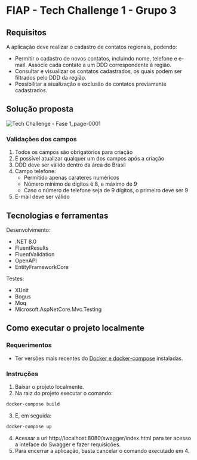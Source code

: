 # FIAP - Tech Challenge 1 - Grupo 3

## Requisitos

A aplicação deve realizar o cadastro de contatos regionais, podendo:

- Permitir o cadastro de novos contatos, incluindo nome, telefone e e-mail. Associe cada contato a um DDD correspondente à região.
- Consultar e visualizar os contatos cadastrados, os quais podem ser filtrados pelo DDD da região.
- Possibilitar a atualização e exclusão de contatos previamente cadastrados.

## Solução proposta

![Tech Challenge - Fase 1_page-0001](https://github.com/NaluFigueira/TechChallenge1Grupo3/assets/24214761/87745589-427d-44e7-a84a-4df1f4e6614c)

### Validações dos campos

1. Todos os campos são obrigatórios para criação
2. É possível atualizar qualquer um dos campos após a criação
3. DDD deve ser válido dentro da área do Brasil
4. Campo telefone:
   - Permitido apenas carateres numéricos
   - Número mínimo de dígitos é 8, e máximo de 9
   - Caso o número de telefone seja de 9 dígitos, o primeiro deve ser 9
5. E-mail deve ser válido

## Tecnologias e ferramentas

Desenvolvimento:

- .NET 8.0
- FluentResults
- FluentValidation
- OpenAPI
- EntityFrameworkCore

Testes:

- XUnit
- Bogus
- Moq
- Microsoft.AspNetCore.Mvc.Testing

## Como executar o projeto localmente

### Requerimentos

- Ter versões mais recentes do [Docker e docker-compose](https://docs.docker.com/manuals/) instaladas.

### Instruções

1. Baixar o projeto localmente.
2. Na raiz do projeto executar o comando:

```bash
docker-compose build
```

3. E, em seguida:

```bash
docker-compose up
```

4. Acessar a url http://localhost:8080/swagger/index.html para ter acesso a inteface do Swagger e fazer requisições.
5. Para encerrar a aplicação, basta cancelar o comando executado em 4.
